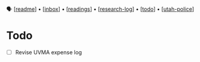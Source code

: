 🗣 [[readme]] • [[inbox]] • [[readings]] • [[research-log]] • [[todo]] • [[utah-police]]

# Todo

- [ ] Revise UVMA expense log

[//begin]: # "Autogenerated link references for markdown compatibility"
[inbox]: inbox "Inbox"
[readme]: readme "babel 🗣"
[readings]: readings "readings"
[research-log]: research-log "Research Log: 2017-"
[todo]: todo "Todo"
[utah-police]: utah-police "Utah Police"
[//end]: # "Autogenerated link references"
